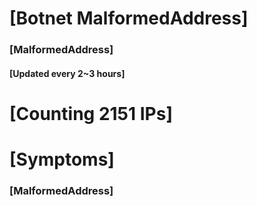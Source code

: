 # [Botnet MalformedAddress]
### [MalformedAddress]
#### [Updated every 2~3 hours]

# [Counting 2151 IPs]

# [Symptoms] 
###   [MalformedAddress]

